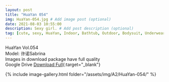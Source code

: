 ```yaml
---
layout: post
title: "HuaYan 054"
img: HuaYan-054.jpg # Add image post (optional)
date: 2021-08-03 10:55:00
description: Sexy girl. # Add post description (optional)
tag: [cute, sexy, HuaYan, Indoor, Bathtub, Outdoor, Bodysuit, Underwear, Cosplay, Big Tits, Tattoo]
---
```

HuaYan Vol.054  
Model: 许诺Sabrina  
Images in download package have full quality                    
Google Drive [Download Full](http://gestyy.com/eoFNDg){:target="_blank"}

{% include image-gallery.html folder="/assets/img/A2/HuaYan-054/" %}
